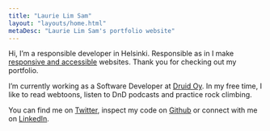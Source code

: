 ```yaml
---
title: "Laurie Lim Sam"
layout: "layouts/home.html"
metaDesc: "Laurie Lim Sam's portfolio website"
---
```


Hi, I’m a responsible developer in Helsinki. Responsible as in I make [responsive and accessible](https://responsibleweb.app/) websites. Thank you for checking out my portfolio.

I’m currently working as a Software Developer at [Druid Oy](https://druid.fi/). In my free time, I like to read webtoons, listen to DnD podcasts and practice rock climbing.

You can find me on [Twitter](https://twitter.com/laurielimsam), inspect my code on [Github](https://github.com/laurielim) or connect with me on [LinkedIn](https://www.linkedin.com/in/laurielim/).
